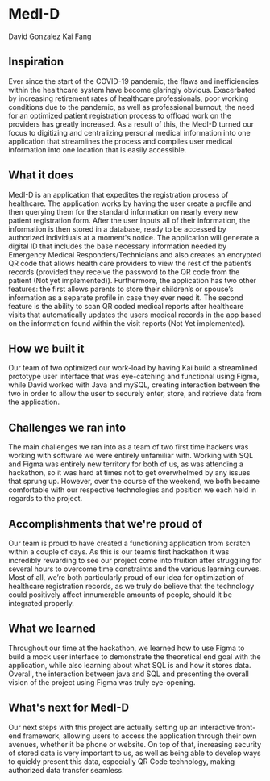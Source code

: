 # MedI-D
David Gonzalez Kai Fang

## Inspiration
Ever since the start of the COVID-19 pandemic, the flaws and inefficiencies within the healthcare system have become glaringly obvious.  Exacerbated by increasing retirement rates of healthcare professionals, poor working conditions due to the pandemic, as well as professional burnout, the need for an optimized patient registration process to offload work on the providers has greatly increased. As a result of this, the MedI-D turned our focus to digitizing and centralizing personal medical information into one application that streamlines the process and compiles user medical information into one location that is easily accessible. 
## What it does
MedI-D is an application that expedites the registration process of healthcare. The application works by having the user create a profile and then querying them for the standard information on nearly every new patient registration form. After the user inputs all of their information, the information is then stored in a database, ready to be accessed by authorized individuals at a moment's notice. The application will generate a digital ID that includes the base necessary information needed by Emergency Medical Responders/Technicians and also creates an encrypted QR code that allows health care providers to view the rest of the patient’s records (provided they receive the password to the QR code from the patient (Not yet implemented)). Furthermore, the application has two other features: the first allows parents to store their children’s or spouse’s information as a separate profile in case they ever need it. The second feature is the ability to scan QR coded medical reports after healthcare visits that automatically updates the users medical records in the app based on the information found within the visit reports (Not Yet implemented).  
## How we built it
Our team of two optimized our work-load by having Kai build a streamlined prototype user interface that was eye-catching and functional using Figma, while David worked with Java and mySQL, creating interaction between the two in order to allow the user to securely enter, store, and retrieve data from the application.
## Challenges we ran into
The main challenges we ran into as a team of two first time hackers was working with software we were entirely unfamiliar with. Working with SQL and Figma was entirely new territory for both of us, as was attending a hackathon, so it was hard at times not to get overwhelmed by any issues that sprung up. However, over the course of the weekend, we both became comfortable with our respective technologies and position we each held in regards to the project.
## Accomplishments that we're proud of
Our team is proud to have created a functioning application from scratch within a couple of days. As this is our team’s first hackathon it was incredibly rewarding to see our project come into fruition after struggling for several hours to overcome time constraints and the various learning curves. Most of all, we’re both particularly proud of our idea for optimization of healthcare registration records, as we truly do believe that the technology could positively affect innumerable amounts of people, should it be integrated properly.
## What we learned
Throughout our time at the hackathon, we learned how to use Figma to build a mock user interface to demonstrate the theoretical end goal with the application, while also learning about what SQL is and how it stores data. Overall, the interaction between java and SQL and presenting the overall vision of the project using Figma was truly eye-opening.
## What's next for MedI-D
Our next steps with this project are actually setting up an interactive front-end framework, allowing users to access the application through their own avenues, whether it be phone or website. On top of that, increasing security of stored data is very important to us, as well as being able to develop ways to quickly present this data, especially QR Code technology, making authorized data transfer seamless.
